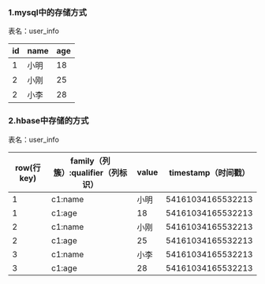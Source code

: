 ### 1.mysql中的存储方式

表名：user_info

| id   | name | age  |
| ---- | ---- | ---- |
| 1    | 小明 | 18   |
| 2    | 小刚 | 25   |
| 2    | 小李 | 28   |



### 2.hbase中存储的方式

表名：user_info

| row(行key) | family（列簇）:qualifier（列标识） | value | timestamp（时间戳） |
| ---------- | ---------------------------------- | ----- | ------------------- |
| 1          | c1:name                            | 小明  | 54161034165532213   |
| 1          | c1:age                             | 18    | 54161034165532213   |
| 2          | c1:name                            | 小刚  | 54161034165532213   |
| 2          | c1:age                             | 25    | 54161034165532213   |
| 3          | c1:name                            | 小李  | 54161034165532213   |
| 3          | c1:age                             | 28    | 54161034165532213   |

